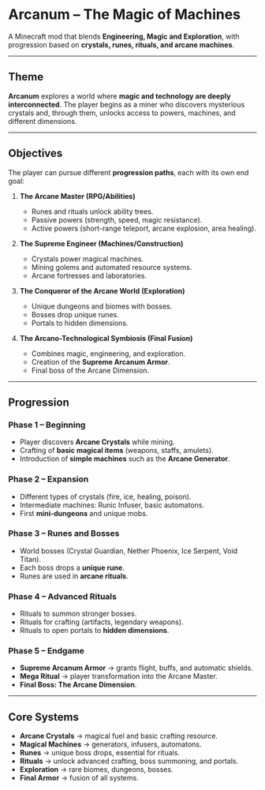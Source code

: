 # Arcanum – The Magic of Machines

A Minecraft mod that blends **Engineering, Magic and Exploration**, with progression based on **crystals, runes, rituals, and arcane machines**.

---

## Theme

**Arcanum** explores a world where **magic and technology are deeply interconnected**. The player begins as a miner who discovers mysterious crystals and, through them, unlocks access to powers, machines, and different dimensions.

---

## Objectives

The player can pursue different **progression paths**, each with its own end goal:

1. **The Arcane Master (RPG/Abilities)**

    * Runes and rituals unlock ability trees.
    * Passive powers (strength, speed, magic resistance).
    * Active powers (short-range teleport, arcane explosion, area healing).

2. **The Supreme Engineer (Machines/Construction)**

    * Crystals power magical machines.
    * Mining golems and automated resource systems.
    * Arcane fortresses and laboratories.

3. **The Conqueror of the Arcane World (Exploration)**

    * Unique dungeons and biomes with bosses.
    * Bosses drop unique runes.
    * Portals to hidden dimensions.

4. **The Arcano-Technological Symbiosis (Final Fusion)**

    * Combines magic, engineering, and exploration.
    * Creation of the **Supreme Arcanum Armor**.
    * Final boss of the Arcane Dimension.

---

## Progression

### Phase 1 – Beginning

* Player discovers **Arcane Crystals** while mining.
* Crafting of **basic magical items** (weapons, staffs, amulets).
* Introduction of **simple machines** such as the **Arcane Generator**.

### Phase 2 – Expansion

* Different types of crystals (fire, ice, healing, poison).
* Intermediate machines: Runic Infuser, basic automatons.
* First **mini-dungeons** and unique mobs.

### Phase 3 – Runes and Bosses

* World bosses (Crystal Guardian, Nether Phoenix, Ice Serpent, Void Titan).
* Each boss drops a **unique rune**.
* Runes are used in **arcane rituals**.

### Phase 4 – Advanced Rituals

* Rituals to summon stronger bosses.
* Rituals for crafting (artifacts, legendary weapons).
* Rituals to open portals to **hidden dimensions**.

### Phase 5 – Endgame

* **Supreme Arcanum Armor** → grants flight, buffs, and automatic shields.
* **Mega Ritual** → player transformation into the Arcane Master.
* **Final Boss: The Arcane Dimension**.

---

## Core Systems

* **Arcane Crystals** → magical fuel and basic crafting resource.
* **Magical Machines** → generators, infusers, automatons.
* **Runes** → unique boss drops, essential for rituals.
* **Rituals** → unlock advanced crafting, boss summoning, and portals.
* **Exploration** → rare biomes, dungeons, bosses.
* **Final Armor** → fusion of all systems.